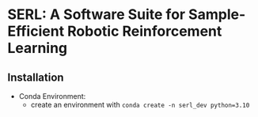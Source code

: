 # SERL: A Software Suite for Sample-Efficient Robotic Reinforcement Learning

## Installation
- Conda Environment:
    - create an environment with `conda create -n serl_dev python=3.10`